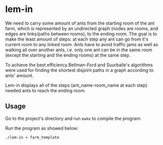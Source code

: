 # lem-in

We need to carry some amount of ants from the starting room of the ant farm, which is represented by an undirected graph (nodes are rooms, and edges are links/paths between rooms), to the ending room.
The goal is to make the least amount of steps: at each step any ant can go from it's current room to any linked room. Ants have to avoid traffic jams as well as walking all over another ants, i.e. only one ant can be in the same room (except the starting and the ending rooms) at the same step.

To achieve the best efficiency Bellman-Ford and Suurballe's algorithms were used for finding the shortest disjoint paths in a graph according to ants' amount.

Lem-in displays all of the steps (ant_name-room_name at each step) needed ants to reach the ending room.

## Usage

Go to the project's directory and run ```make``` to compile the program.

Run the program as showed below:

```./lem-in < farm_template```
